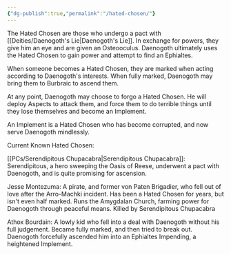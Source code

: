 ```yaml
---
{"dg-publish":true,"permalink":"/hated-chosen/"}
---
```


The Hated Chosen are those who undergo a pact with [[Deities/Daenogoth's Lie\|Daenogoth's Lie]]. In exchange for powers, they give him an eye and are given an Osteooculus. Daenogoth ultimately uses the Hated Chosen to gain power and attempt to find an Ephialtes.

When someone becomes a Hated Chosen, they are marked when acting according to Daenogoth's interests. When fully marked, Daenogoth may bring them to Burbraic to ascend them.

At any point, Daenogoth may choose to forgo a Hated Chosen. He will deploy Aspects to attack them, and force them to do terrible things until they lose themselves and become an Implement.

An Implement is a Hated Chosen who has become corrupted, and now serve Daenogoth mindlessly.

Current Known Hated Chosen:

[[PCs/Serendipitous Chupacabra\|Serendipitous Chupacabra]]: Serendipitous, a hero sweeping the Oasis of Reese, underwent a pact with Daenogoth, and is quite promising for ascension. 

Jesse Montezuma: A pirate, and former von Paten Brigadier, who fell out of love after the Arro-Machki incident. Has been a Hated Chosen for years, but isn't even half marked. Runs the Amygdalan Church, farming power for Daenogoth through peaceful means. Killed by Serendipitous Chupacabra

Athox Bourdain: A lowly kid who fell into a deal with Daenogoth without his full judgement. Became fully marked, and then tried to break out. Daenogoth forcefully ascended him into an Ephialtes Impending, a heightened Implement.